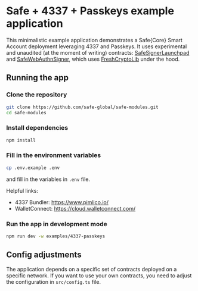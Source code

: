 # Safe + 4337 + Passkeys example application

This minimalistic example application demonstrates a Safe{Core} Smart Account deployment leveraging 4337 and Passkeys. It uses experimental and unaudited (at the moment of writing) contracts: [SafeSignerLaunchpad](https://github.com/safe-global/safe-modules/blob/main/modules/passkey/contracts/4337/SafeSignerLaunchpad.sol) and [SafeWebAuthnSigner](https://github.com/safe-global/safe-modules/blob/main/modules/passkey/contracts/SafeWebAuthnSigner.sol), which uses [FreshCryptoLib](https://github.com/rdubois-crypto/FreshCryptoLib/) under the hood.

## Running the app

### Clone the repository

```bash
git clone https://github.com/safe-global/safe-modules.git
cd safe-modules
```

### Install dependencies

```bash
npm install
```

### Fill in the environment variables

```bash
cp .env.example .env
```

and fill in the variables in `.env` file.

Helpful links:

- 4337 Bundler: https://www.pimlico.io/
- WalletConnect: https://cloud.walletconnect.com/

### Run the app in development mode

```bash
npm run dev -w examples/4337-passkeys
```

## Config adjustments

The application depends on a specific set of contracts deployed on a specific network. If you want to use your own contracts, you need to adjust the configuration in `src/config.ts` file.
